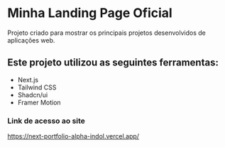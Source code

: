 # Minha Landing Page Oficial

Projeto criado para mostrar os principais projetos desenvolvidos de aplicações web.

## Este projeto utilizou as seguintes ferramentas:
- Next.js
- Tailwind CSS
- Shadcn/ui
- Framer Motion

### Link de acesso ao site

https://next-portfolio-alpha-indol.vercel.app/
